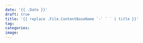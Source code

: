 ```yaml
---
date: '{{ .Date }}'
draft: true
title: '{{ replace .File.ContentBaseName `-` ` ` | title }}'
tag:  
categories:
image: 
---
```

